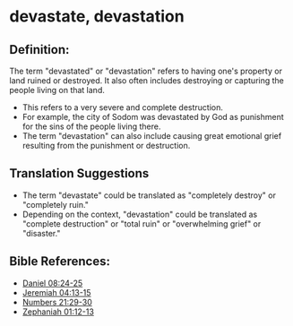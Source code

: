 # devastate, devastation #

## Definition: ##

The term "devastated" or "devastation" refers to having one's property or land ruined or destroyed. It also often includes destroying or capturing the people living on that land.

* This refers to a very severe and complete destruction. 
* For example, the city of Sodom was devastated by God as punishment for the sins of the people living there.
* The term "devastation" can also include causing great emotional grief resulting from the punishment or destruction.

## Translation Suggestions ##

* The term "devastate" could be translated as "completely destroy" or "completely ruin."
* Depending on the context, "devastation" could be translated as "complete destruction" or "total ruin" or "overwhelming grief" or "disaster."

## Bible References: ##

* [Daniel 08:24-25](https://door43.org/en/bible/notes/dan/08/24)
* [Jeremiah 04:13-15](https://door43.org/en/bible/notes/jer/04/13)
* [Numbers 21:29-30](https://door43.org/en/bible/notes/num/21/29)
* [Zephaniah 01:12-13](https://door43.org/en/bible/notes/zep/01/12)

